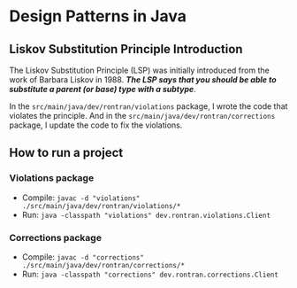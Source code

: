 # Design Patterns in Java
## Liskov Substitution Principle Introduction
The Liskov Substitution Principle (LSP) was initially introduced from the work of
Barbara Liskov in 1988. **_The LSP says that you should be able to substitute a parent
(or base) type with a subtype_**.

In the `src/main/java/dev/rontran/violations` package, I wrote the code that violates the principle.
And in the `src/main/java/dev/rontran/corrections` package, I update the code to fix the violations.

## How to run a project
### Violations package
* Compile: `javac -d "violations" ./src/main/java/dev/rontran/violations/*`
* Run: `java -classpath "violations" dev.rontran.violations.Client`
### Corrections package
* Compile: `javac -d "corrections" ./src/main/java/dev/rontran/corrections/*`
* Run: `java -classpath "corrections" dev.rontran.corrections.Client`
